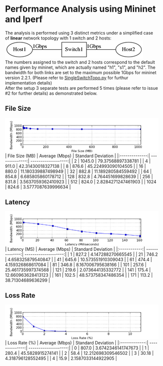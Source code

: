 # Performance Analysis using Mininet and Iperf
The analysis is performed using 3 distinct metrics under a simplified case of
**linear** network topology with 1 switch and 2 hosts:  
![topo](./doc/SingleSwitchTopo.png)  
The numbers assigned to the switch and 2 hosts correspond to the default names
given by mininet, which are actually named "h1", "s1", and "h2".
The bandwidth for both links are set to the maximum possible 1Gbps for mininet
version 2.2.1.
(Please refer to [SingleSwitchTopo.py](./SingleSwitchTopo.py) for furthur
 implementation details)  
After the setup 3 separate tests are performed 5 times (please refer to
issue #2 for further details) as demonstrated below.
## File Size
![fileSizePlot](./doc/fileSizePlot.png)
| File Size (MB) | Average (Mbps) | Standard Deviation  |
|:--------------:| --------------:| -------------------:|
| 2              | 1045.0         |  79.37568897338781  |
| 4              | 911.0          |  42.31430018327138  |
| 8              | 876.6          |  45.224993090104505 |
| 16             | 880.0          |  11.180339887498949 |
| 32             | 882.8          |  11.189280584559492 |
| 64             | 854.8          |  6.685805860178712  |
| 128            | 832.8          |  4.764451699828639  |
| 256            | 831.8          |  3.5637059362410923 |
| 512            | 824.0          |  2.8284271247461903 |
| 1024           | 824.6          |  3.5777087639996634 |
## Latency
![latencyPlot](./doc/latencyPlot.png)
| Latency (MS) | Average (Mbps) | Standard Deviation   |
|:------------:| --------------:| --------------------:|
| 1            | 827.2          | 4.147288270665545    |
| 21           | 746.2          | 4.658325879540847    |
| 41           | 645.6          | 10.573551910309043   |
| 61           | 474.4          | 4.159326868617084    |
| 81           | 346.8          | 8.167006795638166    |
| 101          | 257.6          | 25.461735997374568   |
| 121          | 219.6          | 2.073644135332772    |
| 141          | 175.4          | 12.660963628413123   |
| 161          | 102.5          | 48.573758347486354   |
| 171          | 113.2          | 38.71304689636299    |
## Loss Rate
![lossPlot](./doc/lossPlot.png)
| Loss Rate (%) | Average (Mbps) | Standard Deviation   |
|:-------------:| --------------:| --------------------:|
| 0             | 807.0          | 3.6742346141747673   |
| 1             | 280.4          | 45.5828915274141     |
| 2             | 58.4           | 12.212698309546502   |
| 3             | 30.18          | 4.318796128552495    |
| 4             | 15.9           | 2.1587033144922905   |
